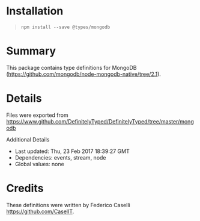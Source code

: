 # Installation
> `npm install --save @types/mongodb`

# Summary
This package contains type definitions for MongoDB (https://github.com/mongodb/node-mongodb-native/tree/2.1).

# Details
Files were exported from https://www.github.com/DefinitelyTyped/DefinitelyTyped/tree/master/mongodb

Additional Details
 * Last updated: Thu, 23 Feb 2017 18:39:27 GMT
 * Dependencies: events, stream, node
 * Global values: none

# Credits
These definitions were written by Federico Caselli <https://github.com/CaselIT>.
